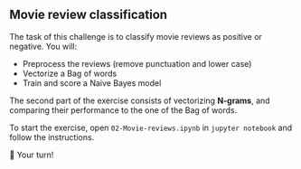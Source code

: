 ## Movie review classification

The task of this challenge is to classify movie reviews as positive or negative. You will:

- Preprocess the reviews (remove punctuation and lower case)
- Vectorize a Bag of words
- Train and score a Naive Bayes model

The second part of the exercise consists of vectorizing **N-grams**, and comparing their performance to the one of the Bag of words.

To start the exercise, open `02-Movie-reviews.ipynb` in `jupyter notebook` and follow the instructions.

🚀 Your turn!
